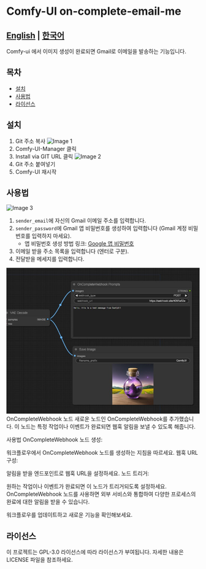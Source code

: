 # Comfy-UI on-complete-email-me

[English](/) | [한국어](./README_kr.md)
---

Comfy-ui 에서 이미지 생성이 완료되면 Gmail로 이메일을 발송하는 기능입니다.

## 목차
- [설치](#설치)
- [사용법](#사용법)
- [라이선스](#라이선스)

## 설치

1. Git 주소 복사
![Image 1](docs/images/install01.jpg)
2. Comfy-UI-Manager 클릭
3. Install via GIT URL 클릭
![Image 2](docs/images/install02.jpg)
4. Git 주소 붙여넣기
5. Comfy-UI 재시작

## 사용법

![Image 3](docs/images/usage01.jpg)
1. `sender_email`에 자신의 Gmail 이메일 주소를 입력합니다.
2. `sender_password`에 Gmail 앱 비밀번호를 생성하여 입력합니다 (Gmail 계정 비밀번호를 입력하지 마세요).
   - 앱 비밀번호 생성 방법 링크: [Google 앱 비밀번호](https://myaccount.google.com/apppasswords)
3. 이메일 받을 주소 목록을 입력합니다 (엔터로 구분).
4. 전달받을 메세지를 입력합니다.

![Image 4](docs/images/usage02.jpg)
OnCompleteWebhook 노드
새로운 노드인 OnCompleteWebhook를 추가했습니다. 이 노드는 특정 작업이나 이벤트가 완료되면 웹훅 알림을 보낼 수 있도록 해줍니다.

사용법
OnCompleteWebhook 노드 생성:

워크플로우에서 OnCompleteWebhook 노드를 생성하는 지침을 따르세요.
웹훅 URL 구성:

알림을 받을 엔드포인트로 웹훅 URL을 설정하세요.
노드 트리거:

원하는 작업이나 이벤트가 완료되면 이 노드가 트리거되도록 설정하세요.
OnCompleteWebhook 노드를 사용하면 외부 서비스와 통합하여 다양한 프로세스의 완료에 대한 알림을 받을 수 있습니다.

워크플로우를 업데이트하고 새로운 기능을 확인해보세요.

## 라이선스

이 프로젝트는 GPL-3.0 라이선스에 따라 라이선스가 부여됩니다. 자세한 내용은 LICENSE 파일을 참조하세요.

